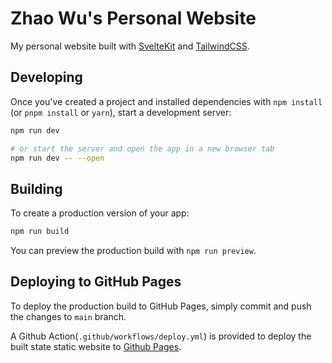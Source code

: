 # Zhao Wu's Personal Website

My personal website built with [SvelteKit](https://kit.svelte.dev/) and [TailwindCSS](https://tailwindcss.com/).

## Developing

Once you've created a project and installed dependencies with `npm install` (or `pnpm install` or `yarn`), start a development server:

```bash
npm run dev

# or start the server and open the app in a new browser tab
npm run dev -- --open
```

## Building

To create a production version of your app:

```bash
npm run build
```

You can preview the production build with `npm run preview`.

## Deploying to GitHub Pages

To deploy the production build to GitHub Pages, simply commit and push the changes to `main` branch.

A Github Action(`.github/workflows/deploy.yml`) is provided to deploy the built state static website to [Github Pages](https://pages.github.com/).
